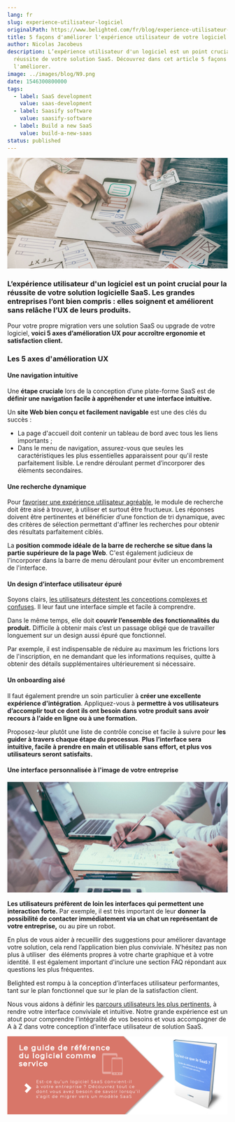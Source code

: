 ```yaml
---
lang: fr
slug: experience-utilisateur-logiciel
originalPath: https://www.belighted.com/fr/blog/experience-utilisateur-logiciel
title: 5 façons d'améliorer l'expérience utilisateur de votre logiciel
author: Nicolas Jacobeus
description: L’expérience utilisateur d'un logiciel est un point crucial pour la
  réussite de votre solution SaaS. Découvrez dans cet article 5 façons de
  l'améliorer.
image: ../images/blog/N9.png
date: 1546300800000
tags:
  - label: SaaS development
    value: saas-development
  - label: Saasify software
    value: saasify-software
  - label: Build a new SaaS
    value: build-a-new-saas
status: published
---
```

![Expérience utilisateur d'un logiciel ](/content/images/legacy/sdlgME-vHwEepcSvDU5lM.png)

### L’expérience utilisateur d'un logiciel est un point crucial pour la réussite de votre solution logicielle SaaS. Les grandes entreprises l’ont bien compris : elles soignent et améliorent sans relâche l’UX de leurs produits.

Pour votre propre migration vers une solution SaaS ou upgrade de votre logiciel, **voici 5 axes d’amélioration UX pour accroître ergonomie et satisfaction client.**

### **Les 5 axes d'amélioration UX** 

#### **Une navigation intuitive**

Une **étape cruciale** lors de la conception d’une plate-forme SaaS est de **définir une navigation facile à appréhender et une interface intuitive.**

Un **site Web bien conçu et facilement navigable** est une des clés du succès :

*   La page d'accueil doit contenir un tableau de bord avec tous les liens importants ;
*   Dans le menu de navigation, assurez-vous que seules les caractéristiques les plus essentielles apparaissent pour qu'il reste parfaitement lisible. Le rendre déroulant permet d’incorporer des éléments secondaires.

#### **Une recherche dynamique**

Pour [favoriser une expérience utilisateur agréable](/fr/audit-experience-utlisateur), le module de recherche doit être aisé à trouver, à utiliser et surtout être fructueux. Les réponses doivent être pertinentes et bénéficier d’une fonction de tri dynamique, avec des critères de sélection permettant d'affiner les recherches pour obtenir des résultats parfaitement ciblés.

La **position commode idéale de la barre de recherche se situe dans la partie supérieure de la page Web**. C'est également judicieux de l'incorporer dans la barre de menu déroulant pour éviter un encombrement de l'interface.

#### **Un design d’interface utilisateur épuré**

Soyons clairs, [les utilisateurs détestent les conceptions complexes et confuses](/fr/blog/d%C3%A9velopper-saas-remarquable). Il leur faut une interface simple et facile à comprendre.

Dans le même temps, elle doit **couvrir l’ensemble des fonctionnalités du produit.** Difficile à obtenir mais c’est un passage obligé que de travailler longuement sur un design aussi épuré que fonctionnel. 

Par exemple, il est indispensable de réduire au maximum les frictions lors de l'inscription, en ne demandant que les informations requises, quitte à obtenir des détails supplémentaires ultérieurement si nécessaire.

#### **Un onboarding aisé**

Il faut également prendre un soin particulier à **créer une excellente expérience d'intégration**. Appliquez-vous à **permettre à vos utilisateurs d’accomplir tout ce dont ils ont besoin dans votre produit sans avoir recours à l’aide en ligne ou à une formation.** 

Proposez-leur plutôt une liste de contrôle concise et facile à suivre pour **les guider à travers chaque étape du processus**. **Plus l’interface sera intuitive, facile à prendre en main et utilisable sans effort, et plus vos utilisateurs seront satisfaits.**

#### **Une interface personnalisée à l'image de votre entreprise**

**![expérience utilisateur logiciel](/content/images/legacy/p4qsmwcaSWXwm_-4tH8wa.png)**

**Les utilisateurs préfèrent de loin les interfaces qui permettent une interaction forte.** Par exemple, il est très important de leur **donner la possibilité de contacter immédiatement via un chat un représentant de votre entreprise,** ou au pire un robot.

En plus de vous aider à recueillir des suggestions pour améliorer davantage votre solution, cela rend l’application bien plus conviviale. N’hésitez pas non plus à utiliser  des éléments propres à votre charte graphique et à votre identité. Il est également important d'inclure une section FAQ répondant aux questions les plus fréquentes.

Belighted est rompu à la conception d’interfaces utilisateur performantes, tant sur le plan fonctionnel que sur le plan de la satisfaction client.

Nous vous aidons à définir les [parcours utilisateurs les plus pertinents](/fr/tests-utilisateurs), à rendre votre interface conviviale et intuitive. Notre grande expérience est un atout pour comprendre l’intégralité de vos besoins et vous accompagner de A à Z dans votre conception d’interface utilisateur de solution SaaS.

[![Nouveau call-to-action](/content/images/legacy/Htz_P1iMXy1bwRoC6u7Xy.png)](https://cta-redirect.hubspot.com/cta/redirect/1684659/efa19144-ba00-4802-bd26-7c27dbad25ab)